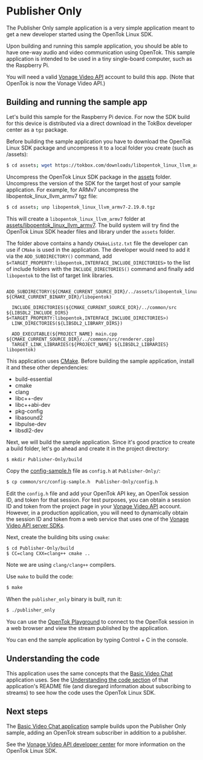 # Publisher Only

The Publisher Only sample application is a very simple application meant to get
a new developer started using the OpenTok Linux SDK.

Upon building and running this sample application, you should be able to have
one-way audio and video communication using OpenTok. This sample application is
intended to be used in a tiny single-board computer, such as the Raspberry Pi.

You will need a valid [Vonage Video API](https://tokbox.com/developer/)
account to build this app. (Note that OpenTok is now the Vonage Video API.)

## Building and running the sample app

Let's build this sample for the Raspberry Pi device. For now the SDK build for
this device is distributed via a direct download in the TokBox developer center
as a `tgz` package.

Before building the sample application you have to download the OpenTok Linux SDK
package and uncompress it to a local folder you create (such as /assets):

```bash
$ cd assets; wget https://tokbox.com/downloads/libopentok_linux_llvm_armv7-latest
```

Uncompress the OpenTok Linux SDK package in the [assets](../assets) folder.
Uncompress the version of the SDK for the target host of your sample application.
For example, for ARMv7 uncompress the libopentok_linux_llvm_armv7 tgz file:

```bash
$ cd assets; unp libopentok_linux_llvm_armv7-2.19.0.tgz
```

This will create a `libopentok_linux_llvm_armv7` folder at
[assets/libopentok_linux_llvm_armv7](../assets/libopentok_linux_llvm_armv7). The
build system will try find the OpenTok Linux SDK header files and library under
the `assets` folder.

The folder above contains a handy `CMakeListz.txt` file the developer can use if
`CMake` is used in the application. The developer would need to add it via the
`ADD_SUBDIRECTORY()` command, add `$<TARGET_PROPERTY:libopentok,INTERFACE_INCLUDE_DIRECTORIES>`
to the list of include folders with the `INCLUDE_DIRECTORIES()` command and
finally add `libopentok` to the list of target link libraries.

```
  ADD_SUBDIRECTORY(${CMAKE_CURRENT_SOURCE_DIR}/../assets/libopentok_linux_llvm_armv7 ${CMAKE_CURRENT_BINARY_DIR}/libopentok)

  INCLUDE_DIRECTORIES(${CMAKE_CURRENT_SOURCE_DIR}/../common/src ${LIBSDL2_INCLUDE_DIRS} $<TARGET_PROPERTY:libopentok,INTERFACE_INCLUDE_DIRECTORIES>)
  LINK_DIRECTORIES(${LIBSDL2_LIBRARY_DIRS})

  ADD_EXECUTABLE(${PROJECT_NAME} main.cpp ${CMAKE_CURRENT_SOURCE_DIR}/../common/src/renderer.cpp)
  TARGET_LINK_LIBRARIES(${PROJECT_NAME} ${LIBSDL2_LIBRARIES} libopentok)
```

This application uses [CMake](https://cmake.org). Before building
the sample application, install it and these other dependencies:

  - build-essential
  - cmake
  - clang
  - libc++-dev
  - libc++abi-dev
  - pkg-config
  - libasound2
  - libpulse-dev
  - libsdl2-dev

Next, we will build the sample application. Since it's good practice to create a build
folder, let's go ahead and create it in the project directory:

```bash
$ mkdir Publisher-Only/build
```

Copy the [config-sample.h](../common/src/config-sample.h) file as `config.h` at
`Publisher-Only/`:

```bash
$ cp common/src/config-sample.h  Publisher-Only/config.h
```

Edit the `config.h` file and add your OpenTok API key,
an OpenTok session ID, and token for that session. For test purposes,
you can obtain a session ID and token from the project page in your
[Vonage Video API](https://tokbox.com/developer/) account. However,
in a production application, you will need to dynamically obtain the session
ID and token from a web service that uses one of
the [Vonage Video API server SDKs](https://tokbox.com/developer/sdks/server/).

Next, create the building bits using `cmake`:

```
$ cd Publisher-Only/build
$ CC=clang CXX=clang++ cmake ..
```

Note we are using `clang/clang++` compilers.

Use `make` to build the code:

```bash
$ make
```

When the `publisher_only` binary is built, run it:

```bash
$ ./publisher_only
```

You can use the [OpenTok Playground](https://tokbox.com/developer/tools/playground/)
to connect to the OpenTok session in a web browser and view the stream published
by the application.

You can end the sample application by typing Control + C in the console.

## Understanding the code

This application uses the same concepts that
the [Basic Video Chat](../Basic-Video-Chat) application uses. See the
[Understanding the code section](../Basic-Video-Chat/README.md#understanding-the-code)
of that application's README file (and disregard information about subscribing
to streams) to see how the code uses the OpenTok Linux SDK.

## Next steps

The [Basic Video Chat application](../Basic-Video_Chat) sample builds upon the
Publisher Only sample, adding an OpenTok stream subscriber in addition to a publisher. 

See the [Vonage Video API developer center](https://tokbox.com/developer/)
for more information on the OpenTok Linux SDK.
